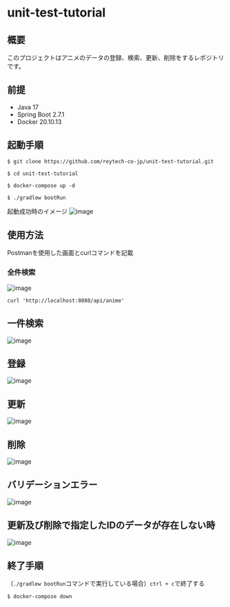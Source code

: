 # unit-test-tutorial
## 概要
このプロジェクトはアニメのデータの登録、検索、更新、削除をするレポジトリです。

## 前提

- Java 17
- Spring Boot 2.7.1
- Docker 20.10.13

## 起動手順
`$ git clone https://github.com/reytech-co-jp/unit-test-tutorial.git`

`$ cd unit-test-tutorial`

`$ docker-compose up -d`

`$ ./gradlew bootRun`

起動成功時のイメージ
![image](https://user-images.githubusercontent.com/97335620/179455637-4e0f537d-7ad8-444d-b2b8-d2dbd5b0d6d1.png)

## 使用方法
Postmanを使用した画面とcurlコマンドを記載

### 全件検索
![image](https://user-images.githubusercontent.com/97335620/179456104-c209c4bc-c5f9-4364-8882-59b72e045cd6.png)

```
curl 'http://localhost:8080/api/anime'
```
## 一件検索
![image](https://user-images.githubusercontent.com/97335620/179456451-710f3f26-2046-429f-a781-838aba8fc07c.png)


## 登録
![image](https://user-images.githubusercontent.com/97335620/179456660-19bc9071-4ba3-4351-9681-74aeb8450e43.png)

## 更新
![image](https://user-images.githubusercontent.com/97335620/179457166-6edd62d6-5d83-4ab0-a8d1-b0eb98e7976a.png)

## 削除
![image](https://user-images.githubusercontent.com/97335620/179457411-ef256421-df27-4c9e-bac2-3dd7a6a10951.png)

## バリデーションエラー
![image](https://user-images.githubusercontent.com/97335620/179457641-89280304-ce73-493d-a391-5e9c350b9d20.png)

## 更新及び削除で指定したIDのデータが存在しない時
![image](https://user-images.githubusercontent.com/97335620/179457706-be115bff-9ddd-488a-b88c-a888da14a986.png)

## 終了手順
（`./gradlew bootRun`コマンドで実行している場合）`ctrl + c`で終了する

`$ docker-compose down`
